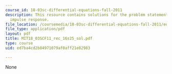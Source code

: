 ```yaml
---
course_id: 18-03sc-differential-equations-fall-2011
description: This resource contains solutions for the problem statements related to
  impulse response.
file_location: /coursemedia/18-03sc-differential-equations-fall-2011/ed7ba4cd2b84971079af0aff21e82983_MIT18_03SCF11_rec_16s25_sol.pdf
file_type: application/pdf
layout: pdf
title: MIT18_03SCF11_rec_16s25_sol.pdf
type: course
uid: ed7ba4cd2b84971079af0aff21e82983

---
```

None